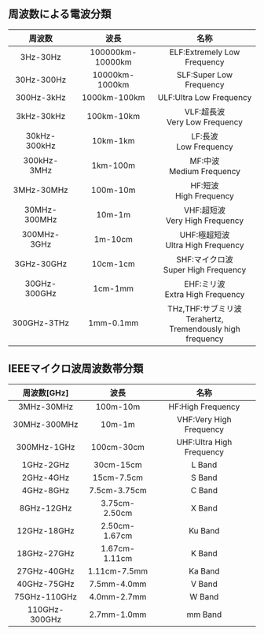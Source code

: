 ## 周波数による電波分類
|周波数|波長|名称|
|:--:|:--:|:--:|
|3Hz-30Hz|100000km-10000km|ELF:Extremely Low Frequency|
|30Hz-300Hz|10000km-1000km|SLF:Super Low Frequency|
|300Hz-3kHz|1000km-100km|ULF:Ultra Low Frequency|
|3kHz-30kHz|100km-10km|VLF:超長波<br>Very Low Frequency|
|30kHz-300kHz|10km-1km|LF:長波<br>Low Frequency|
|300kHz-3MHz|1km-100m|MF:中波<br>Medium Frequency|
|3MHz-30MHz|100m-10m|HF:短波<br>High Frequency|
|30MHz-300MHz|10m-1m|VHF:超短波<br>Very High Frequency|
|300MHz-3GHz|1m-10cm|UHF:極超短波<br>Ultra High Frequency|
|3GHz-30GHz|10cm-1cm|SHF:マイクロ波<br>Super High Frequency|
|30GHz-300GHz|1cm-1mm|EHF:ミリ波<br>Extra High Frequency|
|300GHz-3THz|1mm-0.1mm|THz,THF:サブミリ波<br>Terahertz,<br>Tremendously high frequency|

## IEEEマイクロ波周波数帯分類
|周波数\[GHz\]|波長|名称|
|:--:|:--:|:--:|
|3MHz-30MHz|100m-10m|HF:High Frequency|
|30MHz-300MHz|10m-1m|VHF:Very High Frequency|
|300MHz-1GHz|100cm-30cm|UHF:Ultra High Frequency|
|1GHz-2GHz|30cm-15cm|L Band|
|2GHz-4GHz|15cm-7.5cm|S Band|
|4GHz-8GHz|7.5cm-3.75cm|C Band|
|8GHz-12GHz|3.75cm-2.50cm|X Band|
|12GHz-18GHz|2.50cm-1.67cm|Ku Band|
|18GHz-27GHz|1.67cm-1.11cm|K Band|
|27GHz-40GHz|1.11cm-7.5mm|Ka Band|
|40GHz-75GHz|7.5mm-4.0mm|V Band|
|75GHz-110GHz|4.0mm-2.7mm|W Band|
|110GHz-300GHz|2.7mm-1.0mm|mm Band|
